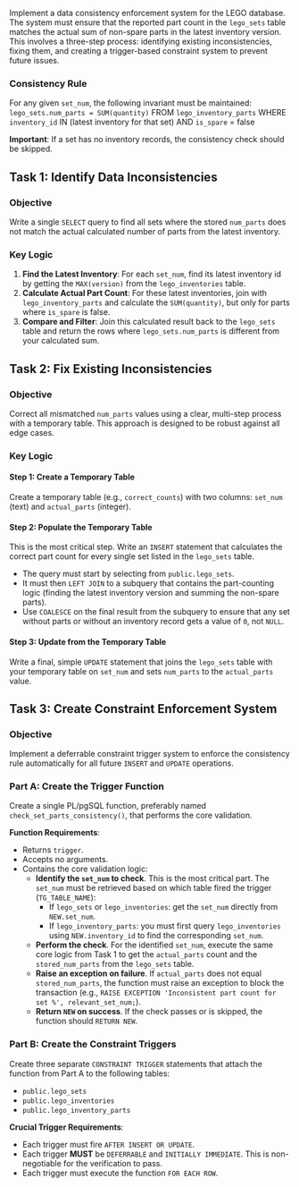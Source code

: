 Implement a data consistency enforcement system for the LEGO database. The system must ensure that the reported part count in the `lego_sets` table matches the actual sum of non-spare parts in the latest inventory version. This involves a three-step process: identifying existing inconsistencies, fixing them, and creating a trigger-based constraint system to prevent future issues.

### Consistency Rule
For any given `set_num`, the following invariant must be maintained:
`lego_sets.num_parts = SUM(quantity)` FROM `lego_inventory_parts` WHERE `inventory_id` IN (latest inventory for that set) AND `is_spare` = false

**Important**: If a set has no inventory records, the consistency check should be skipped.

## Task 1: Identify Data Inconsistencies

### Objective
Write a single `SELECT` query to find all sets where the stored `num_parts` does not match the actual calculated number of parts from the latest inventory.

### Key Logic
1.  **Find the Latest Inventory**: For each `set_num`, find its latest inventory id by getting the `MAX(version)` from the `lego_inventories` table.
2.  **Calculate Actual Part Count**: For these latest inventories, join with `lego_inventory_parts` and calculate the `SUM(quantity)`, but only for parts where `is_spare` is false.
3.  **Compare and Filter**: Join this calculated result back to the `lego_sets` table and return the rows where `lego_sets.num_parts` is different from your calculated sum.

## Task 2: Fix Existing Inconsistencies

### Objective
Correct all mismatched `num_parts` values using a clear, multi-step process with a temporary table. This approach is designed to be robust against all edge cases.

### Key Logic

#### Step 1: Create a Temporary Table
Create a temporary table (e.g., `correct_counts`) with two columns: `set_num` (text) and `actual_parts` (integer).

#### Step 2: Populate the Temporary Table
This is the most critical step. Write an `INSERT` statement that calculates the correct part count for every single set listed in the `lego_sets` table.

-   The query must start by selecting from `public.lego_sets`.
-   It must then `LEFT JOIN` to a subquery that contains the part-counting logic (finding the latest inventory version and summing the non-spare parts).
-   Use `COALESCE` on the final result from the subquery to ensure that any set without parts or without an inventory record gets a value of `0`, not `NULL`.

#### Step 3: Update from the Temporary Table

Write a final, simple `UPDATE` statement that joins the `lego_sets` table with your temporary table on `set_num` and sets `num_parts` to the `actual_parts` value.

## Task 3: Create Constraint Enforcement System

### Objective

Implement a deferrable constraint trigger system to enforce the consistency rule automatically for all future `INSERT` and `UPDATE` operations.

### Part A: Create the Trigger Function

Create a single PL/pgSQL function, preferably named `check_set_parts_consistency()`, that performs the core validation.

**Function Requirements**:

  - Returns `trigger`.
  - Accepts no arguments.
  - Contains the core validation logic:
      - **Identify the `set_num` to check**. This is the most critical part. The `set_num` must be retrieved based on which table fired the trigger (`TG_TABLE_NAME`):
          - If `lego_sets` or `lego_inventories`: get the `set_num` directly from `NEW.set_num`.
          - If `lego_inventory_parts`: you must first query `lego_inventories` using `NEW.inventory_id` to find the corresponding `set_num`.
      - **Perform the check**. For the identified `set_num`, execute the same core logic from Task 1 to get the `actual_parts` count and the `stored_num_parts` from the `lego_sets` table.
      - **Raise an exception on failure**. If `actual_parts` does not equal `stored_num_parts`, the function must raise an exception to block the transaction (e.g., `RAISE EXCEPTION 'Inconsistent part count for set %', relevant_set_num;`).
      - **Return `NEW` on success**. If the check passes or is skipped, the function should `RETURN NEW`.

### Part B: Create the Constraint Triggers

Create three separate `CONSTRAINT TRIGGER` statements that attach the function from Part A to the following tables:

  - `public.lego_sets`
  - `public.lego_inventories`
  - `public.lego_inventory_parts`

**Crucial Trigger Requirements**:

  - Each trigger must fire `AFTER INSERT OR UPDATE`.
  - Each trigger **MUST** be `DEFERRABLE` and `INITIALLY IMMEDIATE`. This is non-negotiable for the verification to pass.
  - Each trigger must execute the function `FOR EACH ROW`.